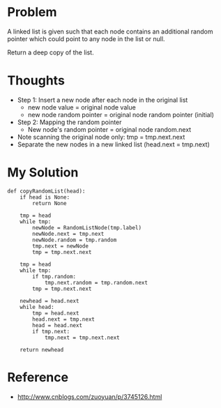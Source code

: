 # Problem

A linked list is given such that each node contains an additional random pointer which could point to any node in the list or null.

Return a deep copy of the list.

# Thoughts

- Step 1: Insert a new node after each node in the original list
  - new node value = original node value
  - new node random pointer = original node random pointer (initial)
- Step 2: Mapping the random pointer
  - New node's random pointer = original node random.next
- Note scanning the original node only: tmp = tmp.next.next
- Separate the new nodes in a new linked list (head.next = tmp.next)

# My Solution

```
def copyRandomList(head):
    if head is None:
        return None
    
    tmp = head
    while tmp:
        newNode = RandomListNode(tmp.label)
        newNode.next = tmp.next
        newNode.random = tmp.random
        tmp.next = newNode
        tmp = tmp.next.next
    
    tmp = head
    while tmp:
        if tmp.random:
            tmp.next.random = tmp.random.next
        tmp = tmp.next.next
    
    newhead = head.next
    while head:
        tmp = head.next
        head.next = tmp.next
        head = head.next
        if tmp.next:
            tmp.next = tmp.next.next
    
    return newhead
```

# Reference

- http://www.cnblogs.com/zuoyuan/p/3745126.html
